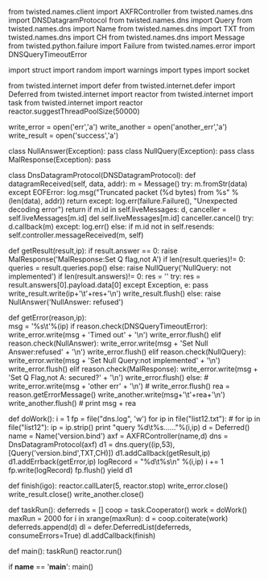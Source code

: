 from twisted.names.client import AXFRController
from twisted.names.dns import DNSDatagramProtocol
from twisted.names.dns import  Query
from twisted.names.dns import Name
from twisted.names.dns import TXT
from twisted.names.dns import CH
from twisted.names.dns import Message
from twisted.python.failure import Failure
from twisted.names.error import DNSQueryTimeoutError

import struct
import random
import warnings
import types
import socket

from twisted.internet import defer
from twisted.internet.defer import Deferred
from twisted.internet import reactor
from twisted.internet import task
from twisted.internet import reactor
reactor.suggestThreadPoolSize(50000)

write_error = open('err','a')
write_another = open('another_err','a')
write_result = open('success','a')

class NullAnswer(Exception): 
    pass
class NullQuery(Exception): 
    pass
class MalResponse(Exception): 
    pass

class DnsDatagramProtocol(DNSDatagramProtocol):
    def datagramReceived(self, data, addr):
        m = Message()
        try:
            m.fromStr(data)
        except EOFError:
            log.msg("Truncated packet (%d bytes) from %s" % (len(data), addr))
            return
        except:
            log.err(failure.Failure(), "Unexpected decoding error")
            return
        if m.id in self.liveMessages:
            d, canceller = self.liveMessages[m.id]
            del self.liveMessages[m.id]
            canceller.cancel()
            try:
                d.callback(m)
            except:
                log.err()
        else:
            if m.id not in self.resends:
                self.controller.messageReceived(m, self)

def getResult(result,ip):
    if result.answer == 0: 
        raise MalResponse('MalResponse:Set Q flag,not A')
    if len(result.queries)!= 0:
        queries = result.queries.pop()
    else:
        raise NullQuery('NullQuery: not implemented')
    if len(result.answers)!= 0:
        res = ''
        try:
            res = result.answers[0].payload.data[0]
        except Exception, e:
            pass
        write_result.write(ip+'\t'+res+'\n')
        write_result.flush()
    else:
        raise NullAnswer('NullAnswer: refused')

def getError(reason,ip):   
    msg = '%s\t'%(ip)
    if reason.check(DNSQueryTimeoutError):
        write_error.write(msg + 'Timed out' + '\n')
        write_error.flush()
    elif reason.check(NullAnswer):
        write_error.write(msg + 'Set Null Answer:refused' + '\n')
        write_error.flush()
    elif reason.check(NullQuery):
        write_error.write(msg + 'Set Null Query:not implemented' + '\n')
        write_error.flush()
    elif reason.check(MalResponse):
        write_error.write(msg + 'Set Q Flag,not A: secured?' + '\n')
        write_error.flush()
    else:
        # write_error.write(msg + 'other err' + '\n')
        # write_error.flush()
        rea = reason.getErrorMessage()
        write_another.write(msg+'\t'+rea+'\n')
        write_another.flush()
        # print msg + rea

def doWork():
    i = 1
    fp = file("dns.log", 'w')
    for ip in file("list12.txt"):
    # for ip in file("list12"):
        ip = ip.strip()
        print "query %d\t%s......"%(i,ip)
        d = Deferred()
        name = Name('version.bind')
        axf = AXFRController(name,d)
        dns = DnsDatagramProtocol(axf)
        d1 = dns.query((ip,53), [Query('version.bind',TXT,CH)])
        d1.addCallback(getResult,ip)
        d1.addErrback(getError,ip)
        logRecord = "%d\t%s\n" %(i,ip)
        i += 1
        fp.write(logRecord)
        fp.flush()
        yield d1

def finish(igo):
    reactor.callLater(5, reactor.stop)
    write_error.close()
    write_result.close()
    write_another.close()

def taskRun():
    deferreds = []
    coop = task.Cooperator()
    work = doWork()
    maxRun = 2000
    for i in xrange(maxRun):
        d = coop.coiterate(work)
        deferreds.append(d)
    dl = defer.DeferredList(deferreds, consumeErrors=True)
    dl.addCallback(finish)

def main():
    taskRun()
    reactor.run()

if __name__ == '__main__':
    main()
